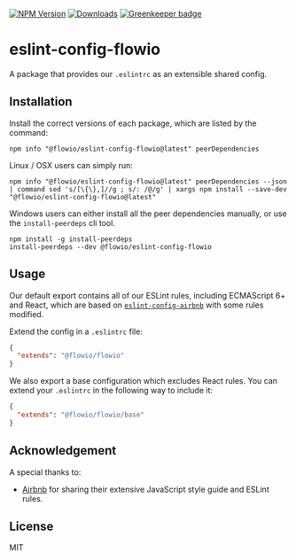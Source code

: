 [![NPM Version][npm-image]][npm-url]
[![Downloads][downloads-image]][downloads-url]
[![Greenkeeper badge][greenkeeper-image]][greenkeeper-url]

# eslint-config-flowio

A package that provides our `.eslintrc` as an extensible shared config.

## Installation

Install the correct versions of each package, which are listed by the command:

```
npm info "@flowio/eslint-config-flowio@latest" peerDependencies
```

Linux / OSX users can simply run:

```
npm info "@flowio/eslint-config-flowio@latest" peerDependencies --json | command sed 's/[\{\},]//g ; s/: /@/g' | xargs npm install --save-dev "@flowio/eslint-config-flowio@latest"
```

Windows users can either install all the peer dependencies manually, or use the `install-peerdeps` cli tool.

```
npm install -g install-peerdeps
install-peerdeps --dev @flowio/eslint-config-flowio
```

## Usage

Our default export contains all of our ESLint rules, including ECMAScript 6+ and React, which are based on [`eslint-config-airbnb`](https://github.com/airbnb/javascript/tree/master/packages/eslint-config-airbnb) with some rules modified.

Extend the config in a `.eslintrc` file:

```json
{
  "extends": "@flowio/flowio"
}
```

We also export a base configuration which excludes React rules. You can extend
your `.eslintrc` in the following way to include it:

```json
{
  "extends": "@flowio/flowio/base"
}
```

## Acknowledgement

A special thanks to:

* [Airbnb](https://github.com/airbnb) for sharing their extensive JavaScript style guide and ESLint rules.

## License

MIT

[npm-image]: https://img.shields.io/npm/v/@flowio/eslint-config-flowio.svg
[npm-url]: https://www.npmjs.com/package/@flowio/eslint-config-flowio
[downloads-image]: https://img.shields.io/npm/dm/eslint-config-flowio.svg
[downloads-url]: https://www.npmjs.com/package/@flowio/eslint-config-flowio
[greenkeeper-image]: https://badges.greenkeeper.io/flowcommerce/eslint-config-flowio.svg
[greenkeeper-url]: https://greenkeeper.io/
